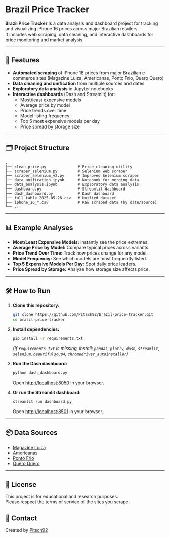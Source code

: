 
# Brazil Price Tracker

**Brazil Price Tracker** is a data analysis and dashboard project for tracking and visualizing iPhone 16 prices across major Brazilian retailers.  
It includes web scraping, data cleaning, and interactive dashboards for price monitoring and market analysis.

---

## 🚀 Features

- **Automated scraping** of iPhone 16 prices from major Brazilian e-commerce sites (Magazine Luiza, Americanas, Ponto Frio, Quero Quero)
- **Data cleaning and unification** from multiple sources and dates
- **Exploratory data analysis** in Jupyter notebooks
- **Interactive dashboards** (Dash and Streamlit) for:
  - Most/least expensive models
  - Average price by model
  - Price trends over time
  - Model listing frequency
  - Top 5 most expensive models per day
  - Price spread by storage size

---

## 🗂️ Project Structure

```
.
├── clean_price.py              # Price cleaning utility
├── scraper_selenium.py         # Selenium web scraper
├── scraper_selenium_v2.py      # Improved Selenium scraper
├── data_unification.ipynb      # Notebook for merging data
├── data_analysis.ipynb         # Exploratory data analysis
├── dashboard.py                # Streamlit dashboard
├── dash_dashboard.py           # Dash dashboard
├── full_table_2025-05-26.csv   # Unified dataset
├── iphone_16_*.csv             # Raw scraped data (by date/source)
└── ...
```

---

## 📊 Example Analyses

- **Most/Least Expensive Models:** Instantly see the price extremes.
- **Average Price by Model:** Compare typical prices across variants.
- **Price Trend Over Time:** Track how prices change for any model.
- **Model Frequency:** See which models are most frequently listed.
- **Top 5 Expensive Models Per Day:** Spot daily price leaders.
- **Price Spread by Storage:** Analyze how storage size affects price.

---

## 🛠️ How to Run

1. **Clone this repository:**
   ```bash
   git clone https://github.com/Pitsch92/brazil-price-tracker.git
   cd brazil-price-tracker
   ```

2. **Install dependencies:**
   ```bash
   pip install -r requirements.txt
   ```
   *(If `requirements.txt` is missing, install: `pandas`, `plotly`, `dash`, `streamlit`, `selenium`, `beautifulsoup4`, `chromedriver_autoinstaller`)*

3. **Run the Dash dashboard:**
   ```bash
   python dash_dashboard.py
   ```
   Open [http://localhost:8050](http://localhost:8050) in your browser.

4. **Or run the Streamlit dashboard:**
   ```bash
   streamlit run dashboard.py
   ```
   Open [http://localhost:8501](http://localhost:8501) in your browser.

---

## 📦 Data Sources

- [Magazine Luiza](https://www.magazineluiza.com.br/)
- [Americanas](https://www.americanas.com.br/)
- [Ponto Frio](https://www.pontofrio.com.br/)
- [Quero Quero](https://www.queroquero.com.br/)

---

## 📝 License

This project is for educational and research purposes.  
Please respect the terms of service of the sites you scrape.


## 📧 Contact

Created by [Pitsch92](https://github.com/Pitsch92)

